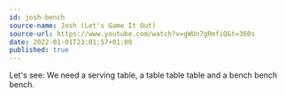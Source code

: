 ```yaml
---
id: josh-bench
source-name: Josh (Let's Game It Out)
source-url: https://www.youtube.com/watch?v=gWUn7gRmfiQ&t=360s
date: 2022-01-01T23:01:57+01:00
published: true
---
```


Let's see: We need a serving table, a table table table and a bench bench bench.

